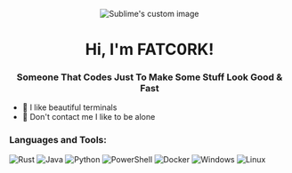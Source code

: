 <p align="center">
  <img src="https://avatars.githubusercontent.com/u/82945217?v=4" alt="Sublime's custom image"/>
</p>
<h1 align="center">Hi, I'm FATC0RK!</h1>

<h3 align="center">Someone That Codes Just To Make Some Stuff Look Good & Fast</h3>

- 🎨 I like beautiful terminals 
- 🚫 Don't contact me I like to be alone

<h3 align="left">Languages and Tools:</h3>

![Rust](https://img.shields.io/badge/rust-%23000000.svg?style=for-the-badge&logo=rust&logoColor=white)
![Java](https://img.shields.io/badge/java-%23ED8B00.svg?style=for-the-badge&logo=openjdk&logoColor=white)
![Python](https://img.shields.io/badge/Python-14354C?style=for-the-badge&logo=python&logoColor=white)
![PowerShell](https://img.shields.io/badge/PowerShell-%235391FE.svg?style=for-the-badge&logo=powershell&logoColor=white)
![Docker](https://img.shields.io/badge/Docker-2CA5E0?style=for-the-badge&logo=docker&logoColor=white)
![Windows](https://img.shields.io/badge/Windows-0078D6?style=for-the-badge&logo=windows&logoColor=white)
![Linux](https://img.shields.io/badge/Linux-FCC624?style=for-the-badge&logo=linux&logoColor=black)
